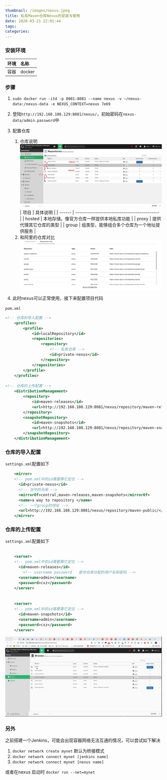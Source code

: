 ```yaml
---
thumbnail: /images/nexus.jpeg
title: 私有Maven仓库Nexus的安装与使用
date: 2020-03-21 22:01:44
tags:
categories:
---
```





### 安装环境

| 环境 | 名称   |
| :--- | :----- |
| 容器 | docker |


### 步骤

1. `sudo docker run -itd -p 8081:8081 --name nexus -v ~/nexus-data:/nexus-data -e NEXUS_CONTEXT=nexus 7e69`
2. 登陆`http://192.168.108.129:8081/nexus/`，初始密码在`nexus-data/admin.password`中

3. 配置仓库
   1. 仓库说明
      ![](私有Maven仓库Nexus的安装与使用/Snipaste_2020-03-21_23-13-32.jpg)
| 项目   | 具体说明                                   |
| ------ | ------------------------------------------ |
| hosted | 本地存储。像官方仓库一样提供本地私库功能   |
| proxy  | 提供代理其它仓库的类型                     |
| group  | 组类型，能够组合多个仓库为一个地址提供服务 |
   2. 和阿里的仓库对比
      ![](私有Maven仓库Nexus的安装与使用/Snipaste_2020-03-21_23-22-19.jpg)


4. 此时nexus可以正常使用，接下来配置项目代码
<!-- more -->

`pom.xml`
```xml
<!-- 仓库的导入配置 -->
    <profiles>
        <profile>
            <id>localRepository</id>
            <repositories>
                <repository>
                    <!-- 私有仓库 -->
                    <id>private-nexus</id>
                </repository>
            </repositories>
        </profile>
    </profiles>

<!-- 仓库的上传配置 -->
    <distributionManagement>
        <repository>
            <id>maven-releases</id>
            <url>http://192.168.108.129:8081/nexus/repository/maven-releases/</url>
        </repository>
        <snapshotRepository>
            <id>maven-snapshots</id>
            <url>http://192.168.108.129:8081/nexus/repository/maven-snapshots/</url>
        </snapshotRepository>
    </distributionManagement>

```

### 仓库的导入配置

`settings.xml`配置如下
```xml
    <mirror>
    <!-- pom.xml中的id需要靠它定位 -->
      <id>private-nexus</id>
      <!-- 当中的仓库 -->
      <mirrorOf>central,maven-releases,maven-snapshots</mirrorOf>  
      <name>a way to repository </name>
      <!-- 一个group的地址 -->
      <url>http://192.168.108.129:8081/nexus/repository/maven-public/</url>  
    </mirror>
```


### 仓库的上传配置

`settings.xml`配置如下

```xml

    <server>
    <!-- pom.xml中的id需要靠它定位 -->
      <id>maven-releases</id>
        <!-- username password   是你仓库分配的用户名和密码 -->
      <username>admin</username>
      <password>cxz</password>
    </server>


    <server>
    <!-- pom.xml中的id需要靠它定位 -->
      <id>maven-snapshots</id>
      <username>admin</username>
      <password>cxz</password>
    </server>

```

![](私有Maven仓库Nexus的安装与使用/2020-03-22-00-27-48.gif)



### 另外

之前搭建一个Jenkins，可能会出现容器网络无法互通的情况，可以尝试如下解决
1. `docker network create mynet` 默认为桥接模式
2. `docker network connect mynet [jenkins name]`
3. `docker network connect mynet [nexus name]`

或者在nexus 启动时
`docker run --net=mynet`

